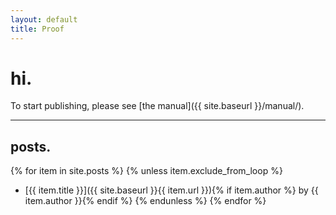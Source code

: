 ```yaml
---
layout: default
title: Proof
---
```


# hi.
To start publishing, please see [the manual]({{ site.baseurl }}/manual/).

---

## posts.
{% for item in site.posts %}
{% unless item.exclude_from_loop %}
* [{{ item.title }}]({{ site.baseurl }}{{ item.url }}){% if item.author %} by {{ item.author }}{% endif %}
{% endunless %}
{% endfor %}
